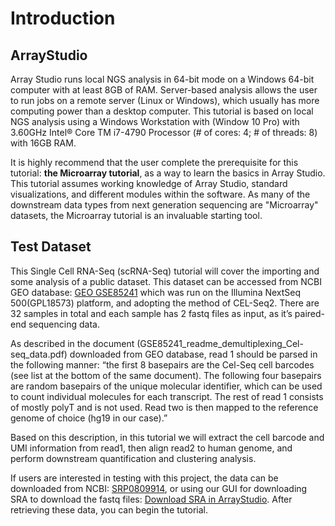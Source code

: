 # Introduction

## ArrayStudio

Array Studio runs local NGS analysis in 64-bit mode on a Windows 64-bit computer with at least 8GB of RAM. Server-based analysis allows the user to run jobs on a remote server (Linux or Windows), which usually has more computing power than a desktop computer.
This tutorial is based on local NGS analysis using a Windows Workstation with (Window 10 Pro) with 3.60GHz Intel® Core TM i7-4790 Processor (# of cores: 4; # of threads: 8) with 16GB RAM.

It is highly recommend that the user complete the prerequisite for this tutorial:
**the Microarray tutorial**, as a way to learn the basics in Array Studio. This tutorial assumes working knowledge of Array Studio, standard visualizations, and different modules within the software. As many of the downstream data types from next generation sequencing are "Microarray" datasets, the Microarray tutorial is an invaluable starting tool.

## Test Dataset

This Single Cell RNA-Seq (scRNA-Seq) tutorial will cover the importing and some analysis of a public dataset. This dataset can be accessed from NCBI GEO database: [GEO GSE85241](https://www.ncbi.nlm.nih.gov/geo/query/acc.cgi?acc=GSE85241) which was run on the Illumina NextSeq 500(GPL18573) platform, and adopting the method of CEL-Seq2. There are 32 samples in total and each sample has 2 fastq files as input, as it’s paired-end sequencing data.

As described in the document (GSE85241_readme_demultiplexing_Cel-seq_data.pdf) downloaded from GEO database, read 1 should be parsed in the following manner: “the first 8 basepairs are the Cel-Seq cell barcodes (see list at the bottom of the same document). The following four basepairs are random basepairs of the unique molecular identifier, which can be used to count individual molecules for each transcript. The rest of read 1 consists of mostly polyT and is not used. Read two is then mapped to the reference genome of choice (hg19 in our case).”

Based on this description, in this tutorial we will extract the cell barcode and UMI information from read1, then align read2 to human genome, and perform downstream quantification and clustering analysis.

If users are interested in testing with this project, the data can be downloaded from NCBI: [SRP0809914](https://trace.ncbi.nlm.nih.gov/Traces/study/?acc=SRP080991), or using our GUI for downloading SRA to download the fastq files: [Download SRA in ArrayStudio](http://www.arrayserver.com/wiki/index.php?title=DownloadSRAData.pdf).
After retrieving these data, you can begin the tutorial.
